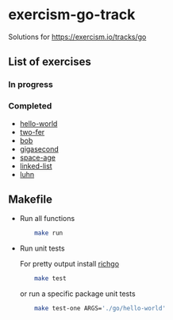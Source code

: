 # exercism-go-track

Solutions for https://exercism.io/tracks/go

## List of exercises

### In progress

### Completed

- [hello-world](go/hello-world/README.md)
- [two-fer](go/two-fer/README.md)
- [bob](go/bob/README.md)
- [gigasecond](go/gigasecond/README.md)
- [space-age](go/space-age/README.md)
- [linked-list](go/linked-list/README.md)
- [luhn](go/luhn/README.md)

## Makefile

- Run all functions
  ```sh
      make run
  ```
- Run unit tests

  For pretty output install [richgo](https://github.com/kyoh86/richgo)

  ```sh
      make test
  ```

  or run a specific package unit tests

  ```sh
      make test-one ARGS='./go/hello-world'
  ```
